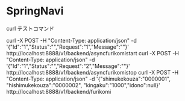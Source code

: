 # SpringNavi



curl テストコマンド

curl -X POST -H "Content-Type: application/json" -d '{"Id":"1","Status":"","Request":"1","Message":""}' http://localhost:8888/v1/backend/asyncfurikomistart
curl -X POST -H "Content-Type: application/json" -d '{"Id":"1","Status":"","Request":"2","Message":""}' http://localhost:8888/v1/backend/asyncfurikomistop
curl -X POST -H "Content-Type: application/json" -d '{"shimukekouza":"0000001", "hishimukekouza":"0000002", "kingaku":"1000","idono":null}' http://localhost:8888/v1/backend/furikomi